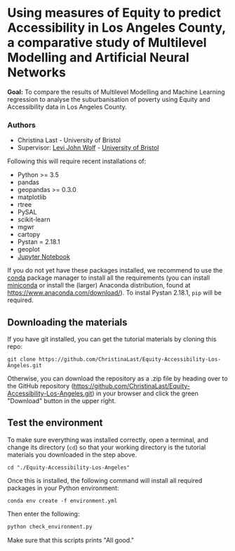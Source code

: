 # Using measures of Equity to predict Accessibility in Los Angeles County, a comparative study of Multilevel Modelling and Artificial Neural Networks

**Goal:** To compare the results of Multilevel Modelling and Machine Learning regression to analyse the suburbanisation of poverty using Equity and Accessibility data in Los Angeles County.

### Authors
- Christina Last - University of Bristol
- Supervisor: [Levi John Wolf](https://ljwolf.org) - [University of Bristol](http://www.bristol.ac.uk/geography/levi-j-wolf/overview.html)

Following this will require recent installations of:

- Python >= 3.5
- pandas
- geopandas >= 0.3.0
- matplotlib
- rtree
- PySAL
- scikit-learn
- mgwr
- cartopy
- Pystan = 2.18.1 
- geoplot
- [Jupyter Notebook](http://jupyter.org)

If you do not yet have these packages installed, we recommend to use the [conda](http://conda.pydata.org/docs/intro.html) package manager to install all the requirements 
(you can install [miniconda](http://conda.pydata.org/miniconda.html) or install the (larger) Anaconda
distribution, found at https://www.anaconda.com/download/). To instal Pystan 2.18.1, ``pip`` will be required. 

## Downloading the materials

If you have git installed, you can get the tutorial materials by cloning this repo:

    git clone https://github.com/ChristinaLast/Equity-Accessibility-Los-Angeles.git

Otherwise, you can download the repository as a .zip file by heading over
to the GitHub repository (https://github.com/ChristinaLast/Equity-Accessibility-Los-Angeles.git) in
your browser and click the green "Download" button in the upper right.

## Test the environment

To make sure everything was installed correctly, open a terminal, and change its directory (`cd`) so that your working directory is the tutorial materials you downloaded in the step above.

```
cd "./Equity-Accessibility-Los-Angeles"
```

Once this is installed, the following command will install all required packages in your Python environment:

```
conda env create -f environment.yml
```

Then enter the following:

```sh
python check_environment.py
```

Make sure that this scripts prints "All good."
